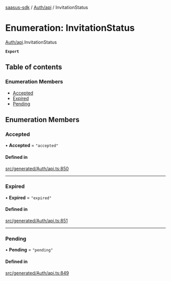 [saasus-sdk](../README.md) / [Auth/api](../modules/Auth_api.md) / InvitationStatus

# Enumeration: InvitationStatus

[Auth/api](../modules/Auth_api.md).InvitationStatus

**`Export`**

## Table of contents

### Enumeration Members

- [Accepted](Auth_api.InvitationStatus.md#accepted)
- [Expired](Auth_api.InvitationStatus.md#expired)
- [Pending](Auth_api.InvitationStatus.md#pending)

## Enumeration Members

### Accepted

• **Accepted** = ``"accepted"``

#### Defined in

[src/generated/Auth/api.ts:850](https://github.com/saasus-platform/saasus-sdk-javascript/blob/09ef427/src/generated/Auth/api.ts#L850)

___

### Expired

• **Expired** = ``"expired"``

#### Defined in

[src/generated/Auth/api.ts:851](https://github.com/saasus-platform/saasus-sdk-javascript/blob/09ef427/src/generated/Auth/api.ts#L851)

___

### Pending

• **Pending** = ``"pending"``

#### Defined in

[src/generated/Auth/api.ts:849](https://github.com/saasus-platform/saasus-sdk-javascript/blob/09ef427/src/generated/Auth/api.ts#L849)
